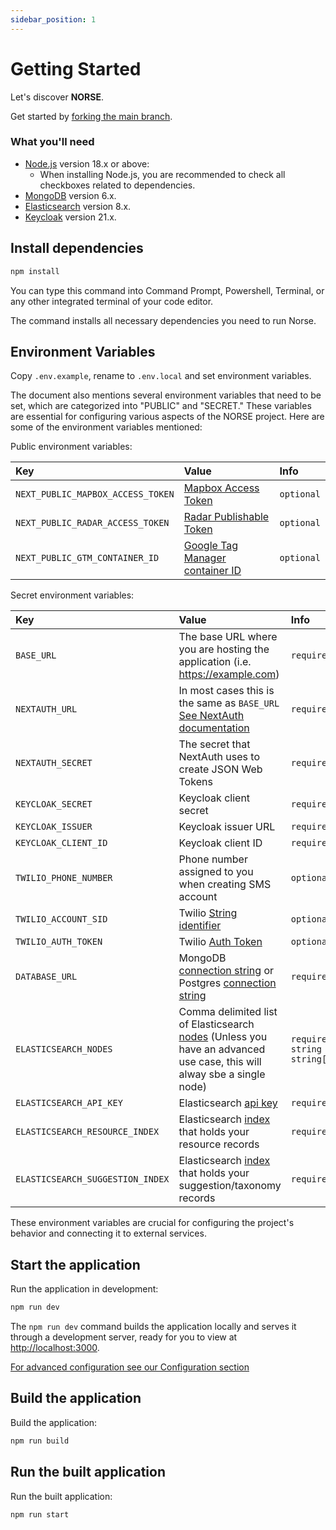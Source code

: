 ```yaml
---
sidebar_position: 1
---
```


# Getting Started

Let's discover **NORSE**.

Get started by [forking the main branch](https://github.com/211-Connect/Norse/fork).

### What you'll need

- [Node.js](https://nodejs.org/en/download/) version 18.x or above:
  - When installing Node.js, you are recommended to check all checkboxes related to dependencies.
- [MongoDB](https://www.mongodb.com/download-center/community/releases) version 6.x.
- [Elasticsearch](https://www.elastic.co/downloads/elasticsearch) version 8.x.
- [Keycloak](https://www.keycloak.org/downloads) version 21.x.

## Install dependencies

```bash
npm install
```

You can type this command into Command Prompt, Powershell, Terminal, or any other integrated terminal of your code editor.

The command installs all necessary dependencies you need to run Norse.

## Environment Variables

Copy `.env.example`, rename to `.env.local` and set environment variables.

The document also mentions several environment variables that need to be set, which are categorized into "PUBLIC" and "SECRET." These variables are essential for configuring various aspects of the NORSE project. Here are some of the environment variables mentioned:

Public environment variables:

| Key                               | Value                                                                                                                                                                     | Info       |
| :-------------------------------- | :------------------------------------------------------------------------------------------------------------------------------------------------------------------------ | :--------- |
| `NEXT_PUBLIC_MAPBOX_ACCESS_TOKEN` | [Mapbox Access Token](https://docs.mapbox.com/api/overview/)                                                                                                              | `optional` |
| `NEXT_PUBLIC_RADAR_ACCESS_TOKEN`  | [Radar Publishable Token](https://radar.com/documentation/api#authentication)                                                                                             | `optional` |
| `NEXT_PUBLIC_GTM_CONTAINER_ID`    | [Google Tag Manager container ID](https://support.google.com/tagmanager/answer/12974036?hl=en#:~:text=In%20Tag%20Manager%2C%20click%20Workspace,as%20%22GTM%2DXXXXXX%22.) | `optional` |

Secret environment variables:

| Key                              | Value                                                                                                                                                                                                           | Info                           |
| :------------------------------- | :-------------------------------------------------------------------------------------------------------------------------------------------------------------------------------------------------------------- | :----------------------------- |
| `BASE_URL`                       | The base URL where you are hosting the application (i.e. https://example.com)                                                                                                                                   | `required`                     |
| `NEXTAUTH_URL`                   | In most cases this is the same as `BASE_URL` [See NextAuth documentation](https://next-auth.js.org/getting-started/example#deploying-to-production)                                                             | `required`                     |
| `NEXTAUTH_SECRET`                | The secret that NextAuth uses to create JSON Web Tokens                                                                                                                                                         | `required`                     |
| `KEYCLOAK_SECRET`                | Keycloak client secret                                                                                                                                                                                          | `required`                     |
| `KEYCLOAK_ISSUER`                | Keycloak issuer URL                                                                                                                                                                                             | `required`                     |
| `KEYCLOAK_CLIENT_ID`             | Keycloak client ID                                                                                                                                                                                              | `required`                     |
| `TWILIO_PHONE_NUMBER`            | Phone number assigned to you when creating SMS account                                                                                                                                                          | `optional`                     |
| `TWILIO_ACCOUNT_SID`             | Twilio [String identifier](https://www.twilio.com/docs/glossary/what-is-a-sid)                                                                                                                                  | `optional`                     |
| `TWILIO_AUTH_TOKEN`              | Twilio [Auth Token](https://help.twilio.com/articles/223136027-Auth-Tokens-and-How-to-Change-Them)                                                                                                              | `optional`                     |
| `DATABASE_URL`                   | MongoDB [connection string](https://www.mongodb.com/docs/manual/reference/connection-string/) or Postgres [connection string](https://www.postgresql.org/docs/current/libpq-connect.html#LIBPQ-CONNSTRING-URIS) | `required`                     |
| `ELASTICSEARCH_NODES`            | Comma delimited list of Elasticsearch [nodes](https://www.elastic.co/guide/en/elasticsearch/reference/current/modules-node.html) (Unless you have an advanced use case, this will alway sbe a single node)      | `required` `string` `string[]` |
| `ELASTICSEARCH_API_KEY`          | Elasticsearch [api key](https://www.elastic.co/guide/en/elasticsearch/reference/current/security-api-create-api-key.html)                                                                                       | `required`                     |
| `ELASTICSEARCH_RESOURCE_INDEX`   | Elasticsearch [index](https://www.elastic.co/blog/what-is-an-elasticsearch-index) that holds your resource records                                                                                              | `required`                     |
| `ELASTICSEARCH_SUGGESTION_INDEX` | Elasticsearch [index](https://www.elastic.co/blog/what-is-an-elasticsearch-index) that holds your suggestion/taxonomy records                                                                                   | `required`                     |

These environment variables are crucial for configuring the project's behavior and connecting it to external services.

## Start the application

Run the application in development:

```bash
npm run dev
```

The `npm run dev` command builds the application locally and serves it through a development server, ready for you to view at [http://localhost:3000](http://localhost:3000).

[For advanced configuration see our Configuration section](./configuration)

## Build the application

Build the application:

```bash
npm run build
```

## Run the built application

Run the built application:

```bash
npm run start
```
